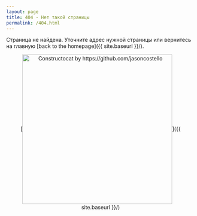 ```yaml
---
layout: page
title: 404 - Нет такой страницы
permalink: /404.html
---
```


Страница не найдена. Уточните адрес нужной страницы или вернитесь на главную [back to the homepage]({{ site.baseurl }}/).
<!--- Sorry, we can't find that page that you're looking for. You can try again by going [back to the homepage]({{ site.baseurl }}/). ---> 
<p align="center">
[<img align="center" src="{{ site.baseurl }}/images/404.jpg" alt="Constructocat by https://github.com/jasoncostello" style="width: 400px;"/>]({{ site.baseurl }}/)
  </p>
